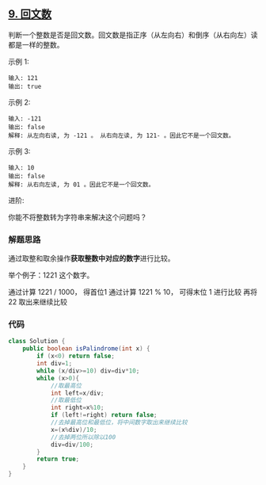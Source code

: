 ## [9. 回文数](https://leetcode-cn.com/problems/palindrome-number/)

判断一个整数是否是回文数。回文数是指正序（从左向右）和倒序（从右向左）读都是一样的整数。

示例 1:

```
输入: 121
输出: true
```


示例 2:

```
输入: -121
输出: false
解释: 从左向右读, 为 -121 。 从右向左读, 为 121- 。因此它不是一个回文数。
```


示例 3:

```
输入: 10
输出: false
解释: 从右向左读, 为 01 。因此它不是一个回文数。
```


进阶:

你能不将整数转为字符串来解决这个问题吗？



### 解题思路

通过取整和取余操作**获取整数中对应的数字**进行比较。

举个例子：1221 这个数字。

通过计算 1221 / 1000， 得首位1
通过计算 1221 % 10， 可得末位 1
进行比较
再将 22 取出来继续比较



### 代码

```java
class Solution {
    public boolean isPalindrome(int x) {
        if (x<0) return false;
        int div=1;
        while (x/div>=10) div=div*10;
        while (x>0){
            //取最高位
            int left=x/div;
            //取最低位
            int right=x%10;
            if (left!=right) return false;
            //去掉最高位和最低位，将中间数字取出来继续比较
            x=(x%div)/10;
            //去掉两位所以除以100
            div=div/100;
        }
        return true;
    }
}
```

